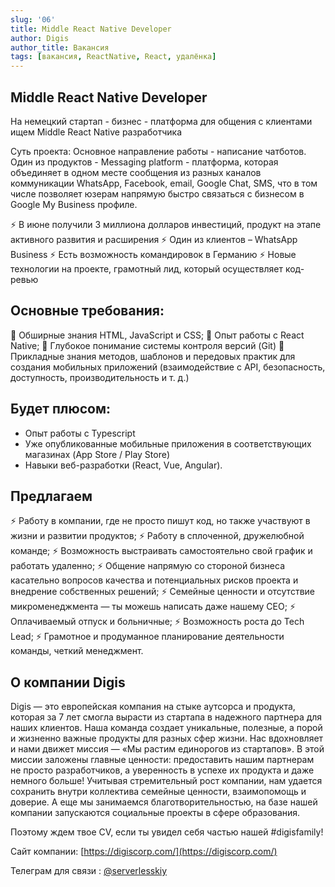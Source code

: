 ```yaml
---
slug: '06'
title: Middle React Native Developer
author: Digis
author_title: Вакансия
tags: [вакансия, ReactNative, React, удалёнка]
---
```


## Middle React Native Developer

На немецкий стартап - бизнес - платформа для общения с клиентами ищем Middle React Native разработчика

Суть проекта: Основное направление работы - написание чатботов. Один из продуктов - Messaging platform - платформа, которая объединяет в одном месте сообщения из разных каналов коммуникации WhatsApp, Facebook, email, Google Chat, SMS, что в том числе позволяет юзерам напрямую быстро связаться с бизнесом в Google My Business профиле.

⚡️ В июне получили 3 миллиона долларов инвестиций, продукт на этапе активного развития и расширения
⚡️ Один из клиентов – WhatsApp Business
⚡️ Есть возможность командировок в Германию 
⚡️ Новые технологии на проекте, грамотный лид, который осуществляет код-ревью

## Основные требования:

📌 Обширные знания HTML, JavaScript и CSS;
📌 Опыт работы с React Native;
📌 Глубокое понимание системы контроля версий (Git)
📌 Прикладные знания методов, шаблонов и передовых практик для создания мобильных приложений (взаимодействие с API, безопасность, доступность, производительность и т. д.)

## Будет плюсом: 
- Опыт работы с Typescript
- Уже опубликованные мобильные приложения в соответствующих магазинах (App Store / Play Store)
- Навыки веб-разработки (React, Vue, Angular).

## Предлагаем
⚡️ Работу в компании, где не просто пишут код, но также участвуют в жизни и развитии продуктов;
⚡️ Работу в сплоченной, дружелюбной команде;
⚡️ Возможность выстраивать самостоятельно свой график и работать удаленно;
⚡️ Общение напрямую со стороной бизнеса касательно вопросов качества и потенциальных рисков проекта и внедрение собственных решений;
⚡️ Семейные ценности и отсутствие микроменеджмента — ты можешь написать даже нашему CEO;
⚡️ Оплачиваемый отпуск и больничные;
⚡️ Возможность роста до Tech Lead;
⚡️ Грамотное и продуманное планирование деятельности команды, четкий менеджмент.

## О компании Digis

Digis — это европейская компания на стыке аутсорса и продукта, которая за 7 лет смогла вырасти из стартапа в надежного партнера для наших клиентов.
Наша команда создает уникальные, полезные, а порой и жизненно важные продукты для разных сфер жизни. Нас вдохновляет и нами движет миссия — «Мы растим единорогов из стартапов».
В этой миссии заложены главные ценности: предоставить нашим партнерам не просто разработчиков, а уверенность в успехе их продукта и даже немного больше! Учитывая стремительный рост компании, нам удается сохранить внутри коллектива семейные ценности, взаимопомощь и доверие.
А еще мы занимаемся благотворительностью, на базе нашей компании запускаются социальные проекты в сфере образования.

Поэтому ждем твое CV, если ты увидел себя частью нашей #digisfamily! 

Сайт компании:
[https://digiscorp.com/](https://digiscorp.com/)


Телеграм для связи : [@serverlesskiy](https://t.me/serverlesskiy)
